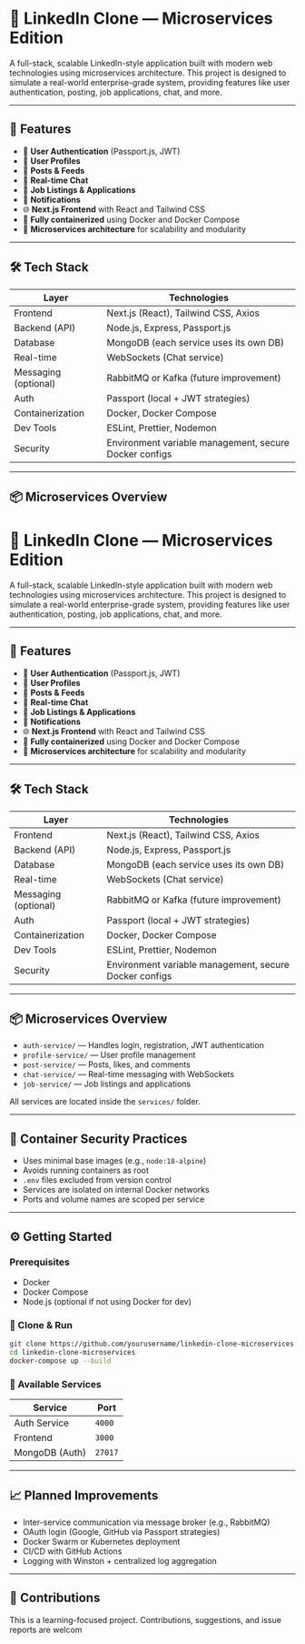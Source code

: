 # 🔗 LinkedIn Clone — Microservices Edition

A full-stack, scalable LinkedIn-style application built with modern web technologies using microservices architecture. This project is designed to simulate a real-world enterprise-grade system, providing features like user authentication, posting, job applications, chat, and more.

---

## 🚀 Features

- 🔐 **User Authentication** (Passport.js, JWT)
- 👤 **User Profiles**
- 📝 **Posts & Feeds**
- 💬 **Real-time Chat**
- 💼 **Job Listings & Applications**
- 📮 **Notifications**
- 🌐 **Next.js Frontend** with React and Tailwind CSS
- 🐳 **Fully containerized** using Docker and Docker Compose
- 🔸 **Microservices architecture** for scalability and modularity

---

## 🛠️ Tech Stack

| Layer            | Technologies                             |
|------------------|------------------------------------------|
| Frontend         | Next.js (React), Tailwind CSS, Axios     |
| Backend (API)    | Node.js, Express, Passport.js            |
| Database         | MongoDB (each service uses its own DB)   |
| Real-time        | WebSockets (Chat service)                |
| Messaging (optional) | RabbitMQ or Kafka (future improvement) |
| Auth             | Passport (local + JWT strategies)        |
| Containerization | Docker, Docker Compose                   |
| Dev Tools        | ESLint, Prettier, Nodemon                |
| Security         | Environment variable management, secure Docker configs |

---

## 📦 Microservices Overview
# 🔗 LinkedIn Clone — Microservices Edition

A full-stack, scalable LinkedIn-style application built with modern web technologies using microservices architecture. This project is designed to simulate a real-world enterprise-grade system, providing features like user authentication, posting, job applications, chat, and more.

---

## 🚀 Features

* 🔐 **User Authentication** (Passport.js, JWT)
* 👤 **User Profiles**
* 📝 **Posts & Feeds**
* 💬 **Real-time Chat**
* 💼 **Job Listings & Applications**
* 📮 **Notifications**
* 🌐 **Next.js Frontend** with React and Tailwind CSS
* 🐳 **Fully containerized** using Docker and Docker Compose
* 🔸 **Microservices architecture** for scalability and modularity

---

## 🛠️ Tech Stack

| Layer                | Technologies                                           |
| -------------------- | ------------------------------------------------------ |
| Frontend             | Next.js (React), Tailwind CSS, Axios                   |
| Backend (API)        | Node.js, Express, Passport.js                          |
| Database             | MongoDB (each service uses its own DB)                 |
| Real-time            | WebSockets (Chat service)                              |
| Messaging (optional) | RabbitMQ or Kafka (future improvement)                 |
| Auth                 | Passport (local + JWT strategies)                      |
| Containerization     | Docker, Docker Compose                                 |
| Dev Tools            | ESLint, Prettier, Nodemon                              |
| Security             | Environment variable management, secure Docker configs |

---

## 📦 Microservices Overview

* `auth-service/` — Handles login, registration, JWT authentication
* `profile-service/` — User profile management
* `post-service/` — Posts, likes, and comments
* `chat-service/` — Real-time messaging with WebSockets
* `job-service/` — Job listings and applications

All services are located inside the `services/` folder.

---

## 🔐 Container Security Practices

* Uses minimal base images (e.g., `node:18-alpine`)
* Avoids running containers as root
* `.env` files excluded from version control
* Services are isolated on internal Docker networks
* Ports and volume names are scoped per service

---

## ⚙️ Getting Started

### Prerequisites

* Docker
* Docker Compose
* Node.js (optional if not using Docker for dev)

### 🔪 Clone & Run

```bash
git clone https://github.com/yourusername/linkedin-clone-microservices.git
cd linkedin-clone-microservices
docker-compose up --build
```

### 📂 Available Services

| Service        | Port    |
| -------------- | ------- |
| Auth Service   | `4000`  |
| Frontend       | `3000`  |
| MongoDB (Auth) | `27017` |

---

## 📈 Planned Improvements

* Inter-service communication via message broker (e.g., RabbitMQ)
* OAuth login (Google, GitHub via Passport strategies)
* Docker Swarm or Kubernetes deployment
* CI/CD with GitHub Actions
* Logging with Winston + centralized log aggregation

---

## 🙌 Contributions

This is a learning-focused project. Contributions, suggestions, and issue reports are welcom



